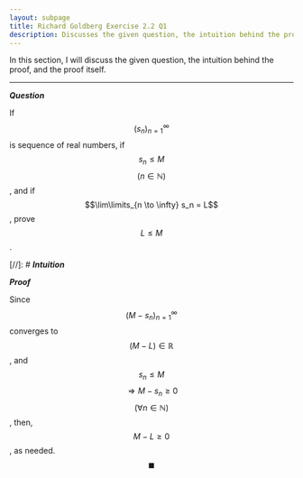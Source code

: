 ```yaml
---
layout: subpage
title: Richard Goldberg Exercise 2.2 Q1
description: Discusses the given question, the intuition behind the proof, and the proof itself
---
```


In this section, I will discuss the given question, the intuition behind the proof, and the
proof itself.

---

_**Question**_

If $$(s_n)_{n=1}^{\infty}$$ is sequence of real numbers, if $$s_n \leqslant M$$
$$(n \in \mathbb{N})$$, and if $$\lim\limits_{n \to \infty} s_n = L$$, prove $$L \leqslant M$$.

[//]: # _**Intuition**_

_**Proof**_

Since $$(M - s_n)_{n=1}^{\infty}$$ converges to $$(M - L) \in \mathbb{R}$$, and
$$s_n \leqslant M$$ $$\Longrightarrow M - s_n \geqslant 0$$ $$(\forall n \in \mathbb{N})$$,
then, $$M - L \geqslant 0$$, as needed. $$\blacksquare$$
